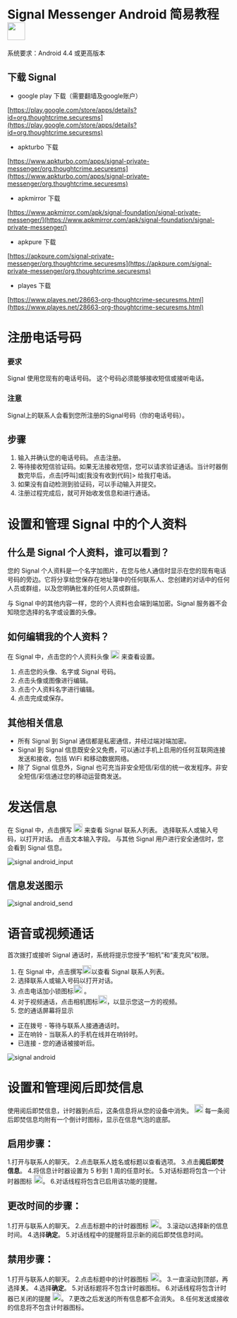 # Signal Messenger Android 简易教程 <img width="40" height="40" src="https://guestszhen.github.io/test202002/img/signal.png"/>
系统要求：Android 4.4 或更高版本
## 下载 Signal  

* google play 下载（需要翻墙及google账户）

[https://play.google.com/store/apps/details?id=org.thoughtcrime.securesms](https://play.google.com/store/apps/details?id=org.thoughtcrime.securesms)

* apkturbo 下载

[https://www.apkturbo.com/apps/signal-private-messenger/org.thoughtcrime.securesms](https://www.apkturbo.com/apps/signal-private-messenger/org.thoughtcrime.securesms)
 
* apkmirror 下载

[https://www.apkmirror.com/apk/signal-foundation/signal-private-messenger/](https://www.apkmirror.com/apk/signal-foundation/signal-private-messenger/)

* apkpure 下载

[https://apkpure.com/signal-private-messenger/org.thoughtcrime.securesms](https://apkpure.com/signal-private-messenger/org.thoughtcrime.securesms)

* playes 下载 

[https://www.playes.net/28663-org-thoughtcrime-securesms.html](https://www.playes.net/28663-org-thoughtcrime-securesms.html)



# 注册电话号码
### 要求
Signal 使用您现有的电话号码。 这个号码必须能够接收短信或接听电话。
### 注意
Signal上的联系人会看到您所注册的Signal号码（你的电话号码）。

## 步骤
1. 输入并确认您的电话号码。 点击注册。
2. 等待接收短信验证码。如果无法接收短信，您可以请求验证通话。当计时器倒数完毕后，点击[呼叫]或[我没有收到代码]> 给我打电话。
3. 如果没有自动检测到验证码，可以手动输入并提交。
4. 注册过程完成后，就可开始收发信息和进行通话。

# 设置和管理 Signal 中的个人资料

## 什么是 Signal 个人资料，谁可以看到？
您的 Signal 个人资料是一个名字加图片，在您与他人通信时显示在您的现有电话号码的旁边。它将分享给您保存在地址簿中的任何联系人、您创建的对话中的任何人员或群组，以及您明确批准的任何人员或群组。

与 Signal 中的其他内容一样，您的个人资料也会端到端加密。Signal 服务器不会知晓您选择的名字或设置的头像。

## 如何编辑我的个人资料？

在 Signal 中，点击您的个人资料头像 <img src="https://guestszhen.github.io/test202002/img/profile_avatar.png" width="20" height="20"> 
来查看设置。
1. 点击您的头像、名字或 Signal 号码。
2. 点击头像或图像进行编辑。
3. 点击个人资料名字进行编辑。
4. 点击完成或保存。


## 其他相关信息
* 所有 Signal 到 Signal 通信都是私密通信，并经过端对端加密。
* Signal 到 Signal 信息既安全又免费，可以通过手机上启用的任何互联网连接发送和接收，包括 WiFi 和移动数据网络。
* 除了 Signal 信息外，Signal 也可充当非安全短信/彩信的统一收发程序。非安全短信/彩信通过您的移动运营商发送。

# 发送信息

在 Signal 中，点击撰写 
<img src="https://guestszhen.github.io/test202002/img/android_compose.png" width="20" height="20">
来查看 Signal 联系人列表。
选择联系人或输入号码，以打开对话。
点击文本输入字段。
与其他 Signal 用户进行安全通信时，您会看到 Signal 信息。

 ![signal android_input](https://guestszhen.github.io/test202002/img/android_input_private.jpeg)


## 信息发送图示
 ![signal android_send](https://guestszhen.github.io/test202002/img/send.png)
 
# 语音或视频通话
首次拨打或接听 Signal 通话时，系统将提示您授予“相机”和“麦克风”权限。

1. 在 Signal 中，点击撰写<img src="https://guestszhen.github.io/test202002/img/android_compose.png" width="20" height="20">以查看 Signal 联系人列表。
2. 选择联系人或输入号码以打开对话。
3. 点击电话加小锁图标<img src="https://guestszhen.github.io/test202002/img/android_call_icon_private.png" width="20" height="20"> 。
4. 对于视频通话，点击相机图标<img src="https://guestszhen.github.io/test202002/img/android_video_icon.png" width="20" height="20">，以显示您这一方的视频。
5. 您的通话屏幕将显示
* 正在拨号 - 等待与联系人接通通话时。
* 正在响铃 - 当联系人的手机在线并在响铃时。
* 已连接 - 您的通话被接听后。

 ![signal android](https://guestszhen.github.io/test202002/img/android_call_screen.png)
 
# 设置和管理阅后即焚信息
使用阅后即焚信息，计时器到点后，这条信息将从您的设备中消失。
 <img width="20" height="20" src="https://guestszhen.github.io/test202002/img/disappearing_countdown.gif"/> 每一条阅后即焚信息均附有一个倒计时图标，显示在信息气泡的底部。

## 启用步骤：
1.打开与联系人的聊天。
2.点击联系人姓名或标题以查看选项。
3.点击**阅后即焚信息**。
4.将信息计时器设置为 5 秒到 1 周的任意时长。
5.对话标题将包含一个计时器图标 <img width="20" height="20" src="https://guestszhen.github.io/test202002/img/disappearing_icon_enabled.png"/>。
6.对话线程将包含已启用该功能的提醒。
## 更改时间的步骤：
1.打开与联系人的聊天。
2.点击标题中的计时器图标 <img width="20" height="20" src="https://guestszhen.github.io/test202002/img/disappearing_icon_enabled.png"/>。
3.滚动以选择新的信息时间。
4.选择**确定**。
5.对话线程中的提醒将显示新的阅后即焚信息时间。
## 禁用步骤：
1.打开与联系人的聊天。
2.点击标题中的计时器图标 <img width="20" height="20" src="https://guestszhen.github.io/test202002/img/disappearing_icon_enabled.png"/>。
3.一直滚动到顶部，再选择**关**。
4.选择**确定**。
5.对话标题将不包含计时器图标。
6.对话线程将包含计时器已关闭的提醒 <img width="20" height="20" src="https://guestszhen.github.io/test202002/img/disappearing_icon_disabled.png"/>。
7.更改之后发送的所有信息都不会消失。
8.任何发送或接收的信息将不包含计时器图标。
